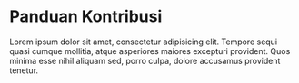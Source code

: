 # Panduan Kontribusi

Lorem ipsum dolor sit amet, consectetur adipisicing elit. Tempore sequi quasi cumque mollitia, atque asperiores maiores excepturi provident. Quos minima esse nihil aliquam sed, porro culpa, dolore accusamus provident tenetur.
